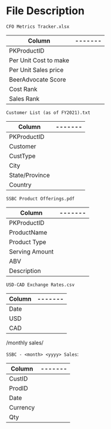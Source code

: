 # File Description

`CFO Metrics Tracker.xlsx`

| Column                 | ------- |
| ---------------------- | ----    |
| PKProductID		     |         |
| Per Unit Cost to make  |         |
| Per Unit Sales price   |         |
| BeerAdvocate Score     |         |
| Cost Rank 		     |         |
| Sales Rank 		     |         |

`Customer List (as of FY2021).txt`

| Column                 | ------- |
| ---------------------- | ----    |
| PKProductID		     |         |
| Customer               |         |
| CustType               |         |
| City                   |         |
| State/Province 		 |         |
| Country 		         |         |

`SSBC Product Offerings.pdf`

| Column                 | ------- |
| ---------------------- | ----    |
| PKProductID		     |         |
| ProductName            |         |
| Product Type           |         |
| Serving Amount         |         |
| ABV            		 |         |
| Description 		     |         |

`USD-CAD Exchange Rates.csv`

| Column                 | ------- |
| ---------------------- | ----    |
| Date      		     |         |
| USD                    |         |
| CAD                    |         |

/monthly sales/

`SSBC - <month> <yyyy> Sales`: 

| Column                 | ------- |
| ---------------------- | ------- |
| CustID      		     |         |
| ProdID                 |         |
| Date                   |         |
| Currency               |         |
| Qty                    |         |